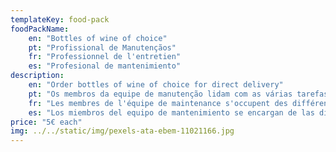 ```yaml
---
templateKey: food-pack
foodPackName:
    en: "Bottles of wine of choice"
    pt: "Profissional de Manutençãos"
    fr: "Professionnel de l'entretien"
    es: "Profesional de mantenimiento"
description: 
    en: "Order bottles of wine of choice for direct delivery"
    pt: "Os membros da equipe de manutenção lidam com as várias tarefas envolvidas na manutenção da propriedade, como limpeza de piscinas, reparos elétricos básicos, pintura e qualquer outro trabalho prático semelhante."
    fr: "Les membres de l'équipe de maintenance s'occupent des différentes tâches liées à l'entretien de la propriété telles que le nettoyage de la piscine, les réparations électriques de base, la peinture et tout autre travail pratique similaire."
    es: "Los miembros del equipo de mantenimiento se encargan de las diversas tareas involucradas en el mantenimiento de la propiedad, como la limpieza de la piscina, arreglos eléctricos básicos, pintura y cualquier otro trabajo práctico similar."
price: "5€ each"
img: ../../static/img/pexels-ata-ebem-11021166.jpg
---
```


